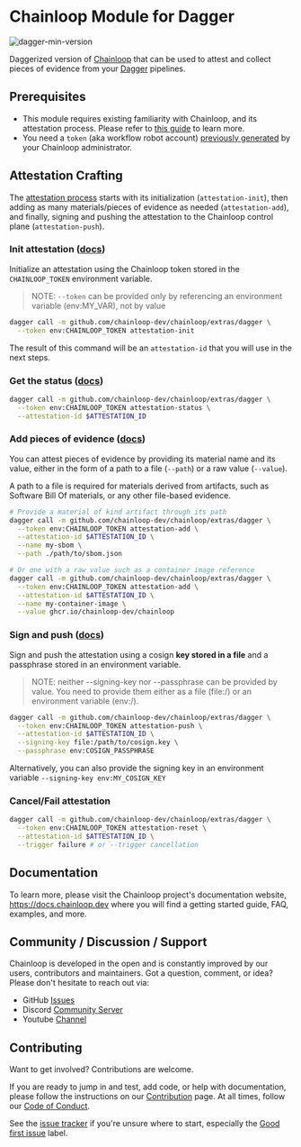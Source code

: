 # Chainloop Module for Dagger

![dagger-min-version](https://img.shields.io/badge/dagger%20version-v0.9.8-yellow)

Daggerized version of [Chainloop](https://chainloop.dev) that can be used to attest and collect pieces of evidence from your [Dagger](https://dagger.io/) pipelines.

## Prerequisites

- This module requires existing familiarity with Chainloop, and its attestation process. Please refer to [this guide](https://docs.chainloop.dev/getting-started/attestation-crafting) to learn more.
- You need a `token` (aka workflow robot account) [previously generated](https://docs.chainloop.dev/getting-started/workflow-definition#robot-account-creation) by your Chainloop administrator.

## Attestation Crafting

The [attestation process](https://docs.chainloop.dev/getting-started/attestation-crafting) starts with its initialization (`attestation-init`), then adding as many materials/pieces of evidence as needed (`attestation-add`), and finally, signing and pushing the attestation to the Chainloop control plane (`attestation-push`). 

### Init attestation ([docs](https://docs.chainloop.dev/getting-started/attestation-crafting#initialization))

Initialize an attestation using the Chainloop token stored in the `CHAINLOOP_TOKEN` environment variable.

> NOTE: `--token` can be provided only by referencing an environment variable (env:MY_VAR), not by value

```sh
dagger call -m github.com/chainloop-dev/chainloop/extras/dagger \
  --token env:CHAINLOOP_TOKEN attestation-init
```

The result of this command will be an `attestation-id` that you will use in the next steps.

### Get the status ([docs](https://docs.chainloop.dev/getting-started/attestation-crafting#inspecting-the-crafting-status))

```sh
dagger call -m github.com/chainloop-dev/chainloop/extras/dagger \
  --token env:CHAINLOOP_TOKEN attestation-status \
  --attestation-id $ATTESTATION_ID
```

### Add pieces of evidence ([docs](https://docs.chainloop.dev/getting-started/attestation-crafting#adding-materials))

You can attest pieces of evidence by providing its material name and its value, either in the form of a path to a file (`--path`) or a raw value (`--value`).

A path to a file is required for materials derived from artifacts, such as Software Bill Of materials, or any other file-based evidence.

```sh
# Provide a material of kind artifact through its path
dagger call -m github.com/chainloop-dev/chainloop/extras/dagger \
  --token env:CHAINLOOP_TOKEN attestation-add \
  --attestation-id $ATTESTATION_ID \
  --name my-sbom \
  --path ./path/to/sbom.json

# Or one with a raw value such as a container image reference
dagger call -m github.com/chainloop-dev/chainloop/extras/dagger \
  --token env:CHAINLOOP_TOKEN attestation-add \
  --attestation-id $ATTESTATION_ID \
  --name my-container-image \
  --value ghcr.io/chainloop-dev/chainloop
```

### Sign and push ([docs](https://docs.chainloop.dev/getting-started/attestation-crafting#encode-sign-and-push-attestation))

Sign and push the attestation using a cosign **key stored in a file** and a passphrase stored in an environment variable.

> NOTE: neither --signing-key nor --passphrase can be provided by value. You need to provide them either as a file (file:/) or an environment variable (env:/).

```sh
dagger call -m github.com/chainloop-dev/chainloop/extras/dagger \
  --token env:CHAINLOOP_TOKEN attestation-push \
  --attestation-id $ATTESTATION_ID \
  --signing-key file:/path/to/cosign.key \
  --passphrase env:COSIGN_PASSPHRASE
```

Alternatively, you can also provide the signing key in an environment variable `--signing-key env:MY_COSIGN_KEY`

### Cancel/Fail attestation

```sh
dagger call -m github.com/chainloop-dev/chainloop/extras/dagger \
  --token env:CHAINLOOP_TOKEN attestation-reset \
  --attestation-id $ATTESTATION_ID \
  --trigger failure # or --trigger cancellation
```

## Documentation

To learn more, please visit the Chainloop project's documentation website, https://docs.chainloop.dev where you will find a getting started guide, FAQ, examples, and more.

## Community / Discussion / Support

Chainloop is developed in the open and is constantly improved by our users, contributors and maintainers. Got a question, comment, or idea? Please don't hesitate to reach out via:

- GitHub [Issues](https://github.com/chainloop-dev/chainloop/issues)
- Discord [Community Server](https://discord.gg/f7atkaZact)
- Youtube [Channel](https://www.youtube.com/channel/UCISrWrPyR_AFjIQYmxAyKdg)

## Contributing

Want to get involved? Contributions are welcome.

If you are ready to jump in and test, add code, or help with documentation, please follow the instructions on
our [Contribution](CONTRIBUTING.md) page. At all times, follow our [Code of Conduct](./CODE_OF_CONDUCT.md).

See the [issue tracker](https://github.com/chainloop-dev/chainloop/issues) if you're unsure where to start, especially the [Good first issue](https://github.com/chainloop-dev/chainloop/labels/good%20first%20issue) label.